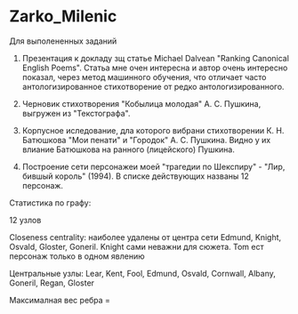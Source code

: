 # Zarko_Milenic

Для выполененных заданий

1. Презентация к докладу зщ статье Michael Dalvean "Ranking Canonical English Poems". Статьа мне очен интересна и автор очень интересно показал, через метод машинного обучения, что отличает часто антологизированное стихотворение от редко антологизированного.

2. Черновик стихотворения "Кобылица молодая" А. С. Пушкина, выгружен из "Текстографа".

3. Корпусное иследование, дла которого вибрани стихотворении К. Н. Батюшкова "Мои пенати" и "Городок" А. С. Пушкина. Видно у их влиание Батюшкова на ранного (лицейского) Пушкина.

4. Построение сети персонажеи моей "трагедии по Шекспиру" - "Лир, бившый король" (1994). В списке действующих названы 12 персонаж.

Статистика по графу:

12 узлов

Closeness centrality: наиболее удалены от центра сети Edmund, Knight, Osvald, Gloster, Goneril. Knight сами неважни для сюжета. Tom ест персонаж только в одном явлению

Центральные узлы: Lear, Kent, Fool, Edmund, Osvald, Cornwall, Albany, Goneril, Regan, Gloster

Максималная вес ребра = 
